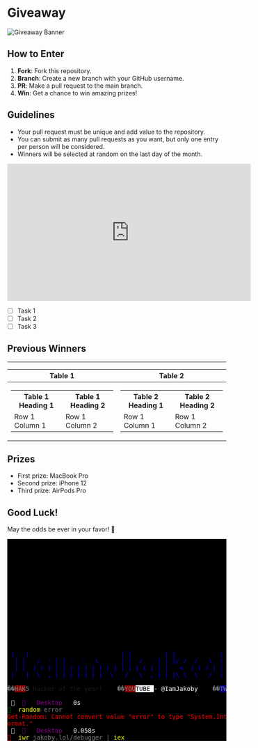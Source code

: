 # Giveaway

![Giveaway Banner](https://example.com/giveaway-banner.png)

## How to Enter

1. **Fork**: Fork this repository.
2. **Branch**: Create a new branch with your GitHub username.
3. **PR**: Make a pull request to the main branch.
4. **Win**: Get a chance to win amazing prizes!

## Guidelines

- Your pull request must be unique and add value to the repository.
- You can submit as many pull requests as you want, but only one entry per person will be considered.
- Winners will be selected at random on the last day of the month.

<iframe width="560" height="315" src="https://www.youtube.com/embed?v=ebifzpaqi-M" frameborder="0" allow="accelerometer; autoplay; clipboard-write; encrypted-media; gyroscope; picture-in-picture" allowfullscreen></iframe>

- [ ] Task 1
- [ ] Task 2
- [ ] Task 3

## Previous Winners


___

|Table 1|Table 2|
|--|--|
|<table> <tr><th>Table 1 Heading 1</th><th>Table 1 Heading 2</th></tr><tr><td>Row 1 Column 1</td><td>Row 1 Column 2</td></tr> </table>| <table> <tr><th>Table 2 Heading 1</th><th>Table 2 Heading 2</th></tr><tr><td>Row 1 Column 1</td><td>Row 1 Column 2</td></tr> </table>|

## Prizes

- First prize: MacBook Pro
- Second prize: iPhone 12
- Third prize: AirPods Pro

## Good Luck!

May the odds be ever in your favor! 🤞


<style>
  .FBlack { color: Black; }
  .BBlack { background-color: Black; }
  .FDarkBlue { color: DarkBlue; }
  .BDarkBlue { background-color: DarkBlue; }
  .FDarkGreen { color: DarkGreen; }
  .BDarkGreen { background-color: DarkGreen; }
  .FDarkCyan { color: DarkCyan; }
  .BDarkCyan { background-color: DarkCyan; }
  .FDarkRed { color: DarkRed; }
  .BDarkRed { background-color: DarkRed; }
  .FDarkMagenta { color: DarkMagenta; }
  .BDarkMagenta { background-color: DarkMagenta; }
  .FDarkYellow { color: DarkYellow; }
  .BDarkYellow { background-color: DarkYellow; }
  .FGray { color: Gray; }
  .BGray { background-color: Gray; }
  .FDarkGray { color: DarkGray; }
  .BDarkGray { background-color: DarkGray; }
  .FBlue { color: Blue; }
  .BBlue { background-color: Blue; }
  .FGreen { color: Green; }
  .BGreen { background-color: Green; }
  .FCyan { color: Cyan; }
  .BCyan { background-color: Cyan; }
  .FRed { color: Red; }
  .BRed { background-color: Red; }
  .FMagenta { color: Magenta; }
  .BMagenta { background-color: Magenta; }
  .FYellow { color: Yellow; }
  .BYellow { background-color: Yellow; }
  .FWhite { color: White; }
  .BWhite { background-color: White; }
</style>
<pre class="BBlack">















  <span class="FBlue BBlack">___                           _           _              _
 |_ _|   __ _   _ __ ___       | |   __ _  | | __   ___   | |__    _   _
  | |   / _&#39; | | &#39;_ &#39; _ \   _  | |  / _&#39; | | |/ /  / _ \  | &#39;_ \  | | | |       </span><span class="FDarkYellow BBlack">My crime is that of curiosity
  </span><span class="FBlue BBlack">| |  | (_| | | | | | | | | |_| | | (_| | |   &lt;  | (_) | | |_) | | |_| |       </span><span class="FRed BBlack">and yea curiosity killed the cat
 </span><span class="FBlue BBlack">|___|  \__,_| |_| |_| |_|  \___/   \__,_| |_|\_\  \___/  |_.__/   \__, |       </span><span class="FGreen BBlack">but satisfaction brought him back
                                                                   </span><span class="FBlue BBlack">|___/
</span><span class="FGray BBlack">��</span><span class="FGray BDarkRed">HAK</span><span class="FGray BBlack">5 </span><span class="FDarkYellow BBlack">Hacker of the year!    </span><span class="FGray BBlack">��</span><span class="FGray BDarkRed">YOU</span><span class="FBlack BWhite">TUBE </span><span class="FWhite BBlack">- @IamJakoby    </span><span class="FGray BBlack">��</span><span class="FGray BDarkBlue">TWITTER </span><span class="FGray BBlack">- I_Am_Jakoby

 </span><span class="FWhite BBlack">  </span><span class="FDarkMagenta BBlack"> </span><span class="FBlack BBlack"> </span><span class="FDarkMagenta BBlack">Desktop </span><span class="FBlack BBlack"> </span><span class="FWhite BBlack">0s </span><span class="FBlack BBlack">                                                            </span><span class="FDarkRed BBlack">Jakoby </span><span class="FBlack BBlack">/ </span><span class="FDarkRed BBlack">hephaestus </span><span class="FYellow BBlack"> </span><span class="FWhite BBlack">12:32:50 PM </span><span class="FBlack BBlack">
</span><span class="FGreen BBlack">﬌  </span><span class="FYellow BBlack">random </span><span class="FGray BBlack">error
</span><span class="FRed BBlack">Get-Random: Cannot convert value &quot;error&quot; to type &quot;System.Int32&quot;. Error: &quot;The input string &#39;error&#39; was not in a correct f
ormat.&quot;
 </span><span class="FWhite BBlack">  </span><span class="FDarkMagenta BBlack"> </span><span class="FBlack BBlack"> </span><span class="FDarkMagenta BBlack">Desktop </span><span class="FBlack BBlack"> </span><span class="FWhite BBlack">0.058s </span><span class="FBlack BBlack">                                                        </span><span class="FDarkRed BBlack">Jakoby </span><span class="FBlack BBlack">/ </span><span class="FDarkRed BBlack">hephaestus </span><span class="FYellow BBlack"> </span><span class="FWhite BBlack">12:33:00 PM </span><span class="FBlack BBlack">
</span><span class="FRed BBlack">﬌  </span><span class="FYellow BBlack">iwr </span><span class="FGray BBlack">jakoby.lol/debugger | </span><span class="FYellow BBlack">iex
</span></pre>
